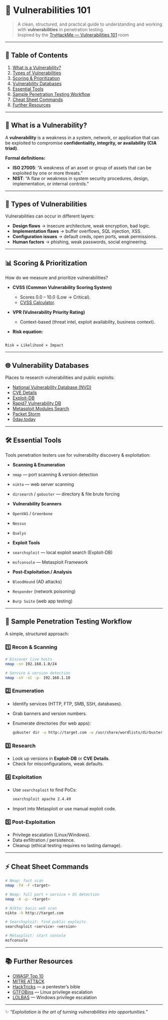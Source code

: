 # 🔐 **Vulnerabilities 101** 

> A clean, structured, and practical guide to understanding and working with **vulnerabilities** in penetration testing.  
> Inspired by the [TryHackMe — Vulnerabilities 101](https://tryhackme.com/r/room/vulnerabilities101) room

---

## 📖 Table of Contents
1. [What is a Vulnerability?](#-what-is-a-vulnerability)
2. [Types of Vulnerabilities](#-types-of-vulnerabilities)
3. [Scoring & Prioritization](#-scoring--prioritization)
4. [Vulnerability Databases](#-vulnerability-databases)
5. [Essential Tools](#-essential-tools)
6. [Sample Penetration Testing Workflow](#-sample-penetration-testing-workflow)
7. [Cheat Sheet Commands](#-cheat-sheet-commands)
8. [Further Resources](#-further-resources)

---

## 📌 What is a Vulnerability?
A **vulnerability** is a weakness in a system, network, or application that can be exploited to compromise **confidentiality, integrity, or availability (CIA triad)**.

**Formal definitions:**
- **ISO 27005**: “A weakness of an asset or group of assets that can be exploited by one or more threats.”
- **NIST**: “A flaw or weakness in system security procedures, design, implementation, or internal controls.”

---

## 🧩 Types of Vulnerabilities
Vulnerabilities can occur in different layers:

- **Design flaws** → insecure architecture, weak encryption, bad logic.  
- **Implementation flaws** → buffer overflows, SQL injection, XSS.  
- **Configuration issues** → default creds, open ports, weak permissions.  
- **Human factors** → phishing, weak passwords, social engineering.  

---

## 📊 Scoring & Prioritization
How do we measure and prioritize vulnerabilities?

- **CVSS (Common Vulnerability Scoring System)**  
  - Scores 0.0 – 10.0 (Low → Critical).  
  - [CVSS Calculator](https://www.first.org/cvss/calculator/3.1).  

- **VPR (Vulnerability Priority Rating)**  
  - Context-based (threat intel, exploit availability, business context).  

- **Risk equation:**  
```

Risk = Likelihood × Impact

````

---

## 🌐 Vulnerability Databases
Places to research vulnerabilities and public exploits:

- [National Vulnerability Database (NVD)](https://nvd.nist.gov/)  
- [CVE Details](https://www.cvedetails.com/)  
- [Exploit-DB](https://www.exploit-db.com/)  
- [Rapid7 Vulnerability DB](https://www.rapid7.com/db/)  
- [Metasploit Modules Search](https://www.rapid7.com/db/modules/)  
- [Packet Storm](https://packetstormsecurity.com/)  
- [0day.today](https://0day.today/)  

---

## 🛠 Essential Tools
Tools penetration testers use for vulnerability discovery & exploitation:

- **Scanning & Enumeration**  
- `nmap` — port scanning & version detection  
- `nikto` — web server scanning  
- `dirsearch` / `gobuster` — directory & file brute forcing  

- **Vulnerability Scanners**  
- `OpenVAS` / `Greenbone`  
- `Nessus`  
- `Qualys`  

- **Exploit Tools**  
- `searchsploit` — local exploit search (Exploit-DB)  
- `msfconsole` — Metasploit Framework  

- **Post-Exploitation / Analysis**  
- `BloodHound` (AD attacks)  
- `Responder` (network poisoning)  
- `Burp Suite` (web app testing)  

---

## 🧭 Sample Penetration Testing Workflow
A simple, structured approach:

### 1️⃣ Recon & Scanning
```bash
# Discover live hosts
nmap -sn 192.168.1.0/24

# Service & version detection
nmap -sV -sC -p- 192.168.1.10
````

### 2️⃣ Enumeration

* Identify services (HTTP, FTP, SMB, SSH, databases).
* Grab banners and version numbers.
* Enumerate directories (for web apps):

  ```bash
  gobuster dir -u http://target.com -w /usr/share/wordlists/dirbuster/directory-list-2.3-medium.txt
  ```

### 3️⃣ Research

* Look up versions in **Exploit-DB** or **CVE Details**.
* Check for misconfigurations, weak defaults.

### 4️⃣ Exploitation

* Use `searchsploit` to find PoCs:

  ```bash
  searchsploit apache 2.4.49
  ```
* Import into Metasploit or use manual exploit code.

### 5️⃣ Post-Exploitation

* Privilege escalation (Linux/Windows).
* Data exfiltration / persistence.
* Cleanup (ethical testing requires no lasting damage).

---

## ⚡ Cheat Sheet Commands

```bash
# Nmap: fast scan
nmap -T4 -F <target>

# Nmap: full port + service + OS detection
nmap -A -p- <target>

# Nikto: basic web scan
nikto -h http://target.com

# Searchsploit: find public exploits
searchsploit <service> <version>

# Metasploit: start console
msfconsole
```

---

## 📚 Further Resources

* [OWASP Top 10](https://owasp.org/www-project-top-ten/)
* [MITRE ATT\&CK](https://attack.mitre.org/)
* [HackTricks](https://book.hacktricks.xyz/) — a pentester’s bible
* [GTFOBins](https://gtfobins.github.io/) — Linux privilege escalation
* [LOLBAS](https://lolbas-project.github.io/) — Windows privilege escalation

---

✨ *“Exploitation is the art of turning vulnerabilities into opportunities.”*

